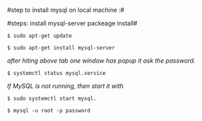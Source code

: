 #step to install mysql on local machine :#

 #steps: install mysql-server packeage install#
   
   	$ sudo apt-get update

   	$ sudo apt-get install mysql-server
	
   *after hiting above tab one window has popup it ask the password.*

   	$ systemctl status mysql.service
  
   *If MySQL is not running, then start it with* 
 
  	$ sudo systemctl start mysql.

  	$ mysql -u root -p password 



